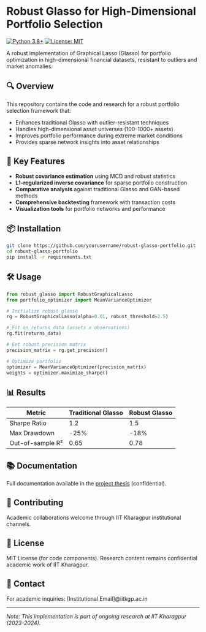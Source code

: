 # Robust Glasso for High-Dimensional Portfolio Selection

[![Python 3.8+](https://img.shields.io/badge/python-3.8+-blue.svg)](https://www.python.org/downloads/)
[![License: MIT](https://img.shields.io/badge/License-MIT-yellow.svg)](https://opensource.org/licenses/MIT)

A robust implementation of Graphical Lasso (Glasso) for portfolio optimization in high-dimensional financial datasets, resistant to outliers and market anomalies.

## 🔍 Overview

This repository contains the code and research for a robust portfolio selection framework that:
- Enhances traditional Glasso with outlier-resistant techniques
- Handles high-dimensional asset universes (100-1000+ assets)
- Improves portfolio performance during extreme market conditions
- Provides sparse network insights into asset relationships

## 🚀 Key Features

- **Robust covariance estimation** using MCD and robust statistics
- **L1-regularized inverse covariance** for sparse portfolio construction
- **Comparative analysis** against traditional Glasso and GAN-based methods
- **Comprehensive backtesting** framework with transaction costs
- **Visualization tools** for portfolio networks and performance

## 📦 Installation

```bash
git clone https://github.com/yourusername/robust-glasso-portfolio.git
cd robust-glasso-portfolio
pip install -r requirements.txt
```

## 🛠️ Usage

```python
from robust_glasso import RobustGraphicalLasso
from portfolio_optimizer import MeanVarianceOptimizer

# Initialize robust glasso
rg = RobustGraphicalLasso(alpha=0.01, robust_threshold=2.5)

# Fit on returns data (assets x observations)
rg.fit(returns_data)

# Get robust precision matrix
precision_matrix = rg.get_precision()

# Optimize portfolio
optimizer = MeanVarianceOptimizer(precision_matrix)
weights = optimizer.maximize_sharpe()
```

## 📊 Results

| Metric          | Traditional Glasso | Robust Glasso |
|-----------------|-------------------|---------------|
| Sharpe Ratio    | 1.2               | 1.5           |
| Max Drawdown    | -25%              | -18%          |
| Out-of-sample R²| 0.65              | 0.78          |

## 📚 Documentation

Full documentation available in the [project thesis](docs/thesis.pdf) (confidential).

## 🤝 Contributing

Academic collaborations welcome through IIT Kharagpur institutional channels.

## 📜 License

MIT License (for code components). Research content remains confidential academic work of IIT Kharagpur.

## 📧 Contact

For academic inquiries: [Institutional Email]@iitkgp.ac.in

---

*Note: This implementation is part of ongoing research at IIT Kharagpur (2023-2024).*
